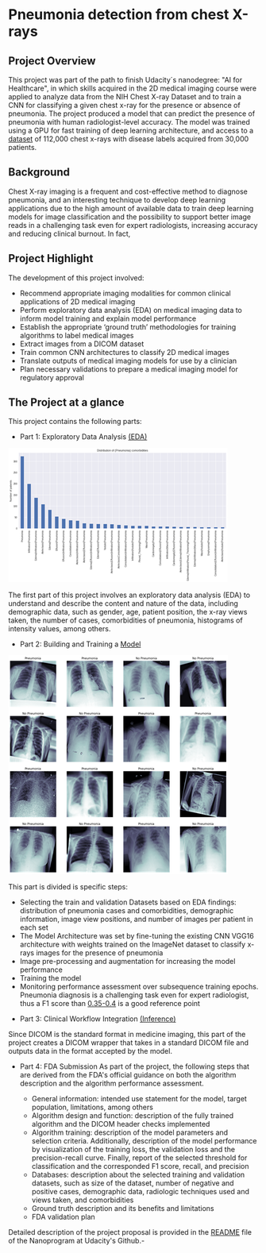 # Pneumonia detection from chest X-rays

## Project Overview
This project was part of the path to finish Udacity´s nanodegree: "AI for Healthcare", in which skills acquired in the 2D medical imaging course were applied to analyze data from the NIH Chest X-ray Dataset and to train a CNN for classifying a given chest x-ray for the presence or absence of pneumonia. The project produced a model that can predict the presence of pneumonia with human radiologist-level accuracy. 
The model was trained using a GPU for fast training of deep learning architecture, and access to a [dataset](https://www.kaggle.com/nih-chest-xrays/data) of 112,000 chest x-rays with disease labels acquired from 30,000 patients. 

## Background
Chest X-ray imaging is a frequent and cost-effective method to diagnose pneumonia, and an interesting technique to develop deep learning applications due to the high amount of available data to train deep learning models for image classification and the possibility to support better image reads in a challenging task even for expert radiologists, increasing accuracy and reducing clinical burnout. In fact, 


## Project Highlight
The development of this project involved:
* Recommend appropriate imaging modalities for common clinical applications of 2D medical imaging
* Perform exploratory data analysis (EDA) on medical imaging data to inform model training and explain model performance
* Establish the appropriate ‘ground truth’ methodologies for training algorithms to label medical images
* Extract images from a DICOM dataset
* Train common CNN architectures to classify 2D medical images
* Translate outputs of medical imaging models for use by a clinician
* Plan necessary validations to prepare a medical imaging model for regulatory approval

## The Project at a glance
This project contains the following parts:

* Part 1: Exploratory Data Analysis [(EDA)](https://github.com/franciscoj-londonoh/Pneumonia-Detection-From-Chest-X-Rays/blob/main/Part1_EDA.ipynb)

![EDA](https://github.com/franciscoj-londonoh/Pneumonia-Detection-From-Chest-X-Rays/blob/main/data/Distribution_EDA.png)

The first part of this project involves an exploratory data analysis (EDA) to understand and describe the content and nature of the data, including demographic data, such as gender, age, patient position, the x-ray views taken, the number of cases, comorbidities of pneumonia, histograms of intensity values, among others.

* Part 2: Building and Training a [Model](https://github.com/franciscoj-londonoh/Pneumonia-Detection-From-Chest-X-Rays/blob/main/Part2_BuildTrainModel.ipynb)

![Dataset](https://github.com/franciscoj-londonoh/Pneumonia-Detection-From-Chest-X-Rays/blob/main/data/Dataset_Model.png)

This part is divided is specific steps:
  - Selecting the train and validation Datasets based on EDA findings: distribution of pneumonia cases and comorbidities, demographic information, image view positions, and          number of images per patient in each set
  - The Model Architecture was set by fine-tuning the existing CNN VGG16 architecture with weights trained on the ImageNet dataset to classify x-rays images for the presence of      pneumonia
  - Image pre-processing and augmentation for increasing the model performance
  - Training the model
  - Monitoring performance assessment over subsequence training epochs. Pneumonia diagnosis is a challenging task even for expert radiologist, thus a F1 score than [0.35-0.4](https://arxiv.org/pdf/1711.05225.pdf) is a good reference point


* Part 3: Clinical Workflow Integration [(Inference)](https://github.com/franciscoj-londonoh/Pneumonia-Detection-From-Chest-X-Rays/blob/main/Part3_Inference.ipynb)

Since DICOM is the standard format in medicine imaging, this part of the project creates a DICOM wrapper that takes in a standard DICOM file and outputs data in the format accepted by the model.


* Part 4: FDA Submission
As part of the project, the following steps that are derived from the FDA's official guidance on both the algorithm description and the algorithm performance assessment. 

  - General information: intended use statement for the model, target population, limitations, among others
  - Algorithm design and function: description of the fully trained algorithm and the DICOM header checks implemented
  - Algorithm training: description of the model parameters and selection criteria. Additionally, description of the model performance by visualization of the training loss, 
    the validation loss and the precision-recall curve. Finally, report of the selected threshold for classification and the corresponded F1 score, recall, and precision
  - Databases: description about the selected training and validation datasets, such as size of the dataset, number of negative and positive cases, demographic data, radiologic      techniques used and views taken, and comorbidities
  - Ground truth description and its benefits and limitations
  - FDA validation plan 
  
Detailed description of the project proposal is provided in the [README](https://github.com/udacity/AIHCND_C2_Starter/blob/master/README.md) file of the Nanoprogram at Udacity's Github.-
